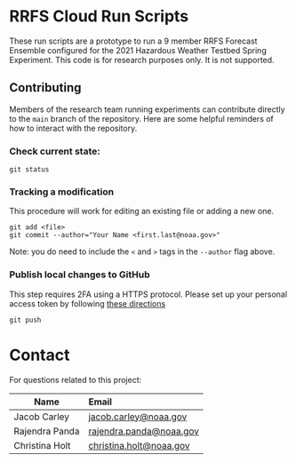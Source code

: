 # RRFS Cloud Run Scripts

These run scripts are a prototype to run a 9 member RRFS Forecast Ensemble configured for the 2021 Hazardous Weather Testbed Spring Experiment. This code is for research purposes only. It is not supported. 

## Contributing

Members of the research team running experiments can contribute directly to the `main` branch of the repository. Here are some helpful reminders of how to interact with the repository.

### Check current state:

```
git status
```

### Tracking a modification

This procedure will work for editing an existing file or adding a new one.

```
git add <file>
git commit --author="Your Name <first.last@noaa.gov>"
```
Note: you do need to include the `<` and `>` tags in the `--author` flag above.



### Publish local changes to GitHub

This step requires 2FA using a HTTPS protocol. Please set up your personal access token by following [these directions](https://docs.github.com/en/github/authenticating-to-github/creating-a-personal-access-token#creating-a-token)

```
git push
```

# Contact

For questions related to this project: 

| Name | Email |
| ---- | :---- |
| Jacob Carley    | jacob.carley@noaa.gov     |
| Rajendra Panda  | rajendra.panda@noaa.gov   |
| Christina Holt  | christina.holt@noaa.gov   |
